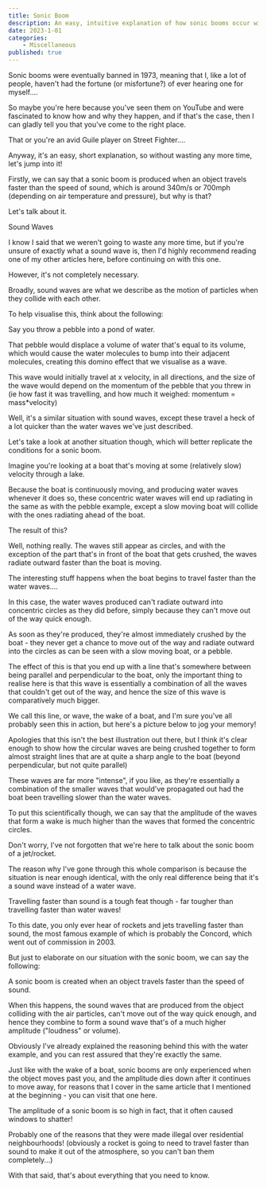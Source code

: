 ```yaml
---
title: Sonic Boom
description: An easy, intuitive explanation of how sonic booms occur with examples.
date: 2023-1-01
categories:
    - Miscellaneous
published: true
---
```



Sonic booms were eventually banned in 1973, meaning that I, like a lot of people, haven't had the fortune (or misfortune?) of ever hearing one for myself.... 

So maybe you're here because you've seen them on YouTube and were fascinated to know how and why they happen, and if that's the case, then I can gladly tell you that you've come to the right place.

That or you're an avid Guile player on Street Fighter....

Anyway, it's an easy, short explanation, so without wasting any more time, let's jump into it!

Firstly, we can say that a sonic boom is produced when an object travels faster than the speed of sound, which is around 340m/s or 700mph (depending on air temperature and pressure), but why is that?

Let's talk about it. 


Sound Waves

I know I said that we weren't going to waste any more time, but if you're unsure of exactly what a sound wave is, then I'd highly recommend reading one of my other articles here, before continuing on with this one.

However, it's not completely necessary. 

Broadly, sound waves are what we describe as the motion of particles when they collide with each other. 

To help visualise this, think about the following:

Say you throw a pebble into a pond of water.

That pebble would displace a volume of water that's equal to its volume, which would cause the water molecules to bump into their adjacent molecules, creating this domino effect that we visualise as a wave. 

This wave would initially travel at x velocity, in all directions, and the size of the wave would depend on the momentum of the pebble that you threw in (ie how fast it was travelling, and how much it weighed: momentum = mass*velocity)

Well, it's a similar situation with sound waves, except these travel a heck of a lot quicker than the water waves we've just described.

Let's take a look at another situation though, which will better replicate the conditions for a sonic boom.

Imagine you're looking at a boat that's moving at some (relatively slow) velocity through a lake.

Because the boat is continuously moving, and producing water waves whenever it does so, these concentric water waves will end up radiating in the same as with the pebble example, except a slow moving boat will collide with the ones radiating ahead of the boat. 

The result of this?

Well, nothing really. The waves still appear as circles, and with the exception of the part that's in front of the boat that gets crushed, the waves radiate outward faster than the boat is moving. 

The interesting stuff happens when the boat begins to travel faster than the water waves....

In this case, the water waves produced can't radiate outward into concentric circles as they did before, simply because they can't move out of the way quick enough. 

As soon as they're produced, they're almost immediately crushed by the boat - they never get a chance to move out of the way and radiate outward into the circles as can be seen with a slow moving boat, or a pebble. 

The effect of this is that you end up with a line that's somewhere between being parallel and perpendicular to the boat, only the important thing to realise here is that this wave is essentially a combination of all the waves that couldn't get out of the way, and hence the size of this wave is comparatively much bigger. 

We call this line, or wave, the wake of a boat, and I'm sure you've all probably seen this in action, but here's a picture below to jog your memory!

Apologies that this isn't the best illustration out there, but I think it's clear enough to show how the circular waves are being crushed together to form almost straight lines that are at quite a sharp angle to the boat (beyond perpendicular, but not quite parallel) 





These waves are far more "intense", if you like, as they're essentially a combination of the smaller waves that would've propagated out had the boat been travelling slower than the water waves. 

To put this scientifically though, we can say that the amplitude of the waves that form a wake is much higher than the waves that formed the concentric circles. 

Don't worry, I've not forgotten that we're here to talk about the sonic boom of a jet/rocket.

The reason why I've gone through this whole comparison is because the situation is near enough identical, with the only real difference being that it's a sound wave instead of a water wave. 

Travelling faster than sound is a tough feat though - far tougher than travelling faster than water waves! 

To this date, you only ever hear of rockets and jets travelling faster than sound, the most famous example of which is probably the Concord, which went out of commission in 2003.

But just to elaborate on our situation with the sonic boom, we can say the following:

A sonic boom is created when an object travels faster than the speed of sound. 

When this happens, the sound waves that are produced from the object colliding with the air particles, can't move out of the way quick enough, and hence they combine to form a sound wave that's of a much  higher amplitude ("loudness" or volume). 

Obviously I've already explained the reasoning behind this with the water example, and you can rest assured that they're exactly the same. 

Just like with the wake of a boat, sonic booms are only experienced when the object moves past you, and the amplitude dies down after it continues to move away, for reasons that I cover in the same article that I mentioned at the beginning - you can visit that one here.

The amplitude of a sonic boom is so high in fact, that it often caused windows to shatter! 

Probably one of the reasons that they were made illegal over residential neighbourhoods! (obviously a rocket is going to need to travel faster than sound to make it out of the atmosphere, so you can't ban them completely...)

With that said, that's about everything that you need to know. 



 


